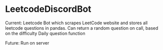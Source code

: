 # LeetcodeDiscordBot

Current:
Leetcode Bot which scrapes LeetCode website and stores all leetcode questions in pandas. 
Can return a random question on call, based on the difficulty
Daily question function

Future:
Run on server
